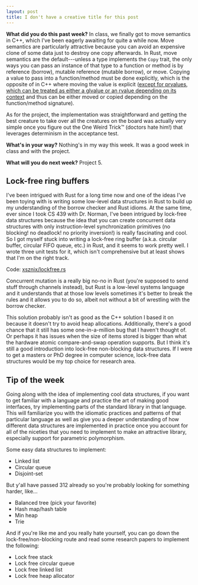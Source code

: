 ```yaml
---
layout: post
title: I don't have a creative title for this post
---
```


**What did you do this past week?** In class, we finally got to move semantics in C++, which I've been eagerly awaiting for quite a while now. Move semantics are particularly attractive because you can avoid an expensive clone of some data just to destroy one copy afterwards. In Rust, move semantics are the default---unless a type implements the `Copy` trait, the only ways you can pass an instance of that type to a function or method is by reference (borrow), mutable reference (mutable borrow), or move. Copying a value to pass into a function/method must be done explicitly, which is the opposite of in C++ where moving the value is explicit ([except for prvalues, which can be treated as either a glvalue or an rvalue depending on its context](https://www.justsoftwaresolutions.co.uk/cplusplus/core-c++-lvalues-and-rvalues.html#glvalue) and thus can be either moved or copied depending on the function/method signature).

As for the project, the implementation was straightforward and getting the best creature to take over all the creatures on the board was actually very simple once you figure out the One Weird Trick™ (doctors hate him!) that leverages determinism in the acceptance test.

**What's in your way?** Nothing's in my way this week. It was a good week in class and with the project.

**What will you do next week?** Project 5.

## Lock-free ring buffers

I've been intrigued with Rust for a long time now and one of the ideas I've been toying with is writing some low-level data structures in Rust to build up my understanding of the borrow checker and Rust idioms. At the same time, ever since I took CS 439 with Dr. Norman, I've been intrigued by lock-free data structures because the idea that you can create concurrent data structures with only instruction-level synchronization primitives (no blocking! no deadlock! no priority inversion!) is really fascinating and cool. So I got myself stuck into writing a lock-free ring buffer (a.k.a. circular buffer, circular FIFO queue, etc.) in Rust, and it seems to work pretty well. I wrote three unit tests for it, which isn't comprehensive but at least shows that I'm on the right track.

Code: [xsznix/lockfree.rs](https://github.com/xsznix/lockfree.rs)

Concurrent mutation is a really big no-no in Rust (you're supposed to send stuff through channels instead), but Rust is a low-level systems language and it understands that at those low levels sometimes it's better to break the rules and it allows you to do so, albeit not without a bit of wrestling with the borrow checker.

This solution probably isn't as good as the C++ solution I based it on because it doesn't try to avoid heap allocations. Additionally, there's a good chance that it still has some one-in-a-million bug that I haven't thought of. Or perhaps it has issues when the size of items stored is bigger than what the hardware atomic compare-and-swap operation supports. But I think it's still a good introduction into lock-free non-blocking data structures. If I were to get a masters or PhD degree in computer science, lock-free data structures would be my top choice for research area.

## Tip of the week

Going along with the idea of implementing cool data structures, if you want to get familiar with a language and practice the art of making good interfaces, try implementing parts of the standard library in that language. This will familiarize you with the idiomatic practices and patterns of that particular language as well as give you a deeper understanding of how different data structures are implemented in practice once you account for all of the niceties that you need to implement to make an attractive library, especially support for parametric polymorphism.

Some easy data structures to implement:

* Linked list
* Circular queue
* Disjoint-set

But y'all have passed 312 already so you're probably looking for something harder, like...

* Balanced tree (pick your favorite)
* Hash map/hash table
* Min heap
* Trie

And if you're like me and you really hate yourself, you can go down the lock-free/non-blocking route and read some research papers to implement the following:

* Lock free stack
* Lock free circular queue
* Lock free linked list
* Lock free heap allocator

